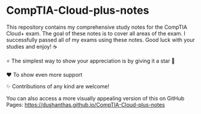 # CompTIA-Cloud-plus-notes

This repository contains my comprehensive study notes for the CompTIA Cloud+ exam. The goal of these notes is to cover all areas of the exam. I successfully passed all of my exams using these notes. Good luck with your studies and enjoy! ☕

⭐️ The simplest way to show your appreciation is by giving it a star 🤩 

❤️ To show even more support

✨ Contributions of any kind are welcome!

You can also access a more visually appealing version of this on GitHub Pages: https://dushanthas.github.io/CompTIA-Cloud-plus-notes

